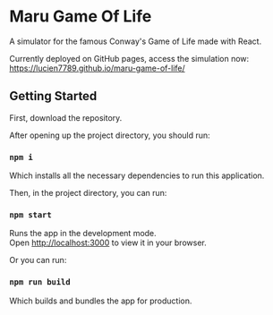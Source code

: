 # Maru Game Of Life

A simulator for the famous Conway's Game of Life made with React.

Currently deployed on GitHub pages, access the simulation now:  
https://lucien7789.github.io/maru-game-of-life/
## Getting Started

First, download the repository.

After opening up the project directory, you should run:

### `npm i`

Which installs all the necessary dependencies to run this application.

Then, in the project directory, you can run:

### `npm start`

Runs the app in the development mode.\
Open [http://localhost:3000](http://localhost:3000) to view it in your browser.

Or you can run:

### `npm run build`

Which builds and bundles the app for production.
